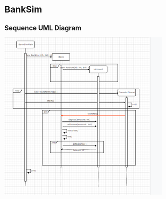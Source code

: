 # BankSim

## Sequence UML Diagram

![](https://github.com/3296Spring2020/banksim-multithreading-02-noshin-taraska-team/blob/newBranch/lab5UML.PNG?raw=true)



